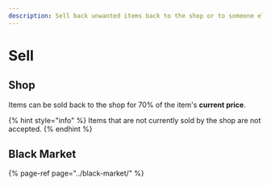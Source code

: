 ```yaml
---
description: Sell back unwanted items back to the shop or to someone else.
---
```


# Sell

## Shop

Items can be sold back to the shop for 70% of the item's **current price**.

{% hint style="info" %}
Items that are not currently sold by the shop are not accepted.
{% endhint %}

## Black Market

{% page-ref page="../black-market/" %}




